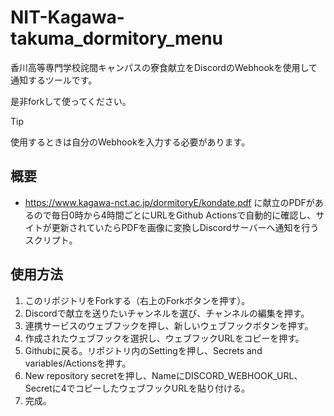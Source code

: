 # NIT-Kagawa-takuma_dormitory_menu
香川高等専門学校詫間キャンパスの寮食献立をDiscordのWebhookを使用して通知するツールです。

是非forkして使ってください。

>[!TIP]
>使用するときは自分のWebhookを入力する必要があります。

## 概要
  * https://www.kagawa-nct.ac.jp/dormitoryE/kondate.pdf に献立のPDFがあるので毎日0時から4時間ごとにURLをGithub Actionsで自動的に確認し、サイトが更新されていたらPDFを画像に変換しDiscordサーバーへ通知を行うスクリプト。

## 使用方法
  1. このリポジトリをForkする（右上のForkボタンを押す）。
  2. Discordで献立を送りたいチャンネルを選び、チャンネルの編集を押す。
  3. 連携サービスのウェブフックを押し、新しいウェブフックボタンを押す。
  4. 作成されたウェブフックを選択し、ウェブフックURLをコピーを押す。
  5. Githubに戻る。リポジトリ内のSettingを押し、Secrets and variables/Actionsを押す。
  6. New repository secretを押し、NameにDISCORD_WEBHOOK_URL、Secretに4でコピーしたウェブフックURLを貼り付ける。
  7. 完成。
